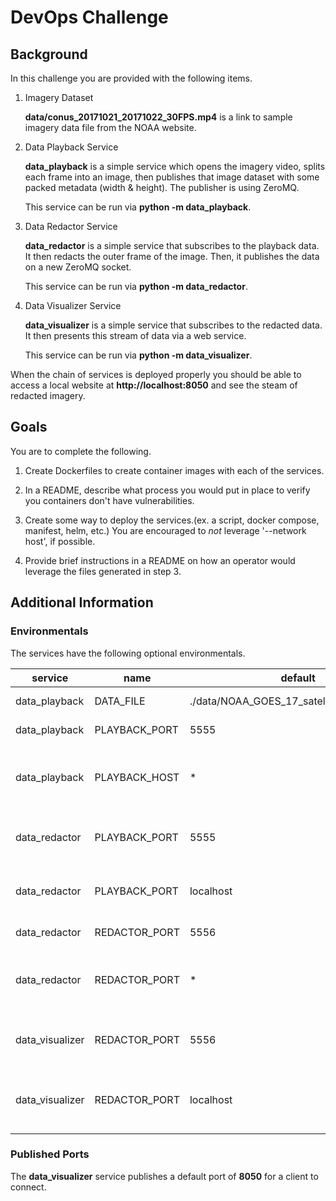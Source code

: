 # DevOps Challenge

## Background

In this challenge you are provided with the following items.

  1. Imagery Dataset

      **data/conus_20171021_20171022_30FPS.mp4** is a link to sample imagery data file from the NOAA website.
  
  2. Data Playback Service 
  
      **data_playback** is a simple service which opens the imagery video, splits each frame into an image, then publishes that image dataset with some packed metadata (width & height).  The publisher is using ZeroMQ.

      This service can be run via **python -m data_playback**.
      
  3. Data Redactor Service

      **data_redactor** is a simple service that subscribes to the playback data. It then redacts the outer frame of the image.  Then, it publishes the data on a new ZeroMQ socket.

      This service can be run via **python -m data_redactor**.

  4. Data Visualizer Service
  
      **data_visualizer** is a simple service that subscribes to the redacted data. It then presents this stream of data via a web service. 
      
      This service can be run via **python -m data_visualizer**.

When the chain of services is deployed properly you should be able to access a local website at **http://localhost:8050** and see the steam of redacted imagery.

## Goals

You are to complete the following.

  1. Create Dockerfiles to create container images with each of the services.

  2. In a README, describe what process you would put in place to verify you containers don't have vulnerabilities.

  3. Create some way to deploy the services.(ex. a script, docker compose, manifest, helm, etc.) You are encouraged to _not_ leverage '--network host', if possible.

  4. Provide brief instructions in a README on how an operator would leverage the files generated in step 3.


## Additional Information

### Environmentals

The services have the following optional environmentals.

| service         | name          | default   | description |
| --------------- | ------------- | --------- | ----------- |
| data_playback   | DATA_FILE     | ./data/NOAA_GOES_17_satellite_imagery.mp4 | Path to data file. |
| data_playback   | PLAYBACK_PORT | 5555      | Server <- Port            |
| data_playback   | PLAYBACK_HOST | *         | Server <- Accept connections from all networks |
| data_redactor   | PLAYBACK_PORT | 5555      | Client -> Port for playback service. |
| data_redactor   | PLAYBACK_PORT | localhost | Client -> Host for playback service.      |
| data_redactor   | REDACTOR_PORT | 5556      | Server <- Port
| data_redactor   | REDACTOR_PORT | *         | Server <- Accepts connections from all networks |
| data_visualizer | REDACTOR_PORT | 5556      | Client -> Port for redactor service. |
| data_visualizer | REDACTOR_PORT | localhost | Client -> Accepts connections from all networks. |

### Published Ports

The **data_visualizer** service publishes a default port of **8050** for a client to connect.

